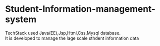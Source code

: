 # Student-Information-management-system
TechStack used Java(EE),Jsp,Html,Css,Mysql database.
<br>
It is developed to manage the lage scale sthdent information data
